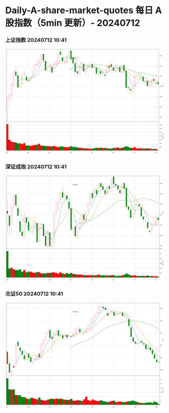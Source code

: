 
# Daily-A-share-market-quotes 每日 A 股指数（5min 更新）- 20240712

### 上证指数 20240712 10:41
![](./fig/2024/7/20240712-sh000001.png)

### 深证成指 20240712 10:41
![](./fig/2024/7/20240712-sz399001.png)

### 北证50 20240712 10:41
![](./fig/2024/7/20240712-bj899050.png)
